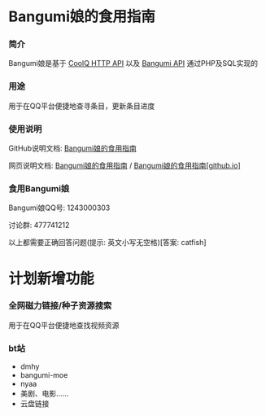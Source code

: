 
Bangumi娘的食用指南
===================

### 简介

Bangumi娘是基于 <a href="https://github.com/richardchien/coolq-http-api" target="_blank">CoolQ HTTP API</a> 以及 <a href="https://github.com/bangumi/api" target="_blank">Bangumi API</a> 通过PHP及SQL实现的

### 用途

用于在QQ平台便捷地查寻条目，更新条目进度

### 使用说明

GitHub说明文档: <a href="Bangumi娘的食用指南.md">Bangumi娘的食用指南</a>

网页说明文档: <a href="http://www.irisu.cc/bangumi/" target="_blank">Bangumi娘的食用指南</a> / <a href="https://kurarion.github.io/Bangumi-for-QQ/" target="_blank">Bangumi娘的食用指南[github.io]</a>

### 食用Bangumi娘

Bangumi娘QQ号: 1243000303 

讨论群: 477741212

以上都需要正确回答问题(提示: 英文小写无空格)[答案: catfish]


计划新增功能
============

### 全网磁力链接/种子资源搜索

用于在QQ平台便捷地查找视频资源

### bt站
* dmhy
* bangumi-moe
* nyaa
* 美剧、电影……
* 云盘链接
